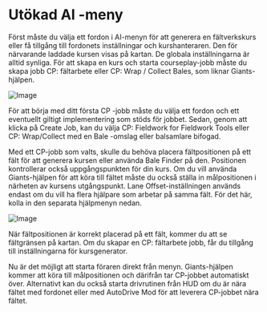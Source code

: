 # Utökad AI -meny


Först måste du välja ett fordon i AI-menyn för att generera en fältverkskurs eller få tillgång till fordonets inställningar och kurshanteraren.
Den för närvarande laddade kursen visas på kartan.
De globala inställningarna är alltid synliga.
För att skapa en kurs och starta courseplay-jobb måste du skapa jobb CP: fältarbete eller CP: Wrap / Collect Bales, som liknar Giants-hjälpen.


![Image](assets/imagesstartjobmenuhelp_0_0_1024_895.png)


För att börja med ditt första CP -jobb måste du välja ett fordon och ett eventuellt giltigt implementering som stöds för jobbet.
Sedan, genom att klicka på Create Job, kan du välja CP: Fieldwork for Fieldwork Tools eller CP: Wrap/Collect
med en Bale -omslag eller balsamlare bifogad.



Med ett CP-jobb som valts, skulle du behöva placera fältpositionen på ett fält för att generera kursen eller använda Bale Finder på den.
Positionen kontrollerar också uppgångspunkten för din kurs.
Om du vill använda Giants-hjälpen för att köra till fältet måste du också ställa in målpositionen i närheten av kursens utgångspunkt.
Lane Offset-inställningen används endast om du vill ha flera hjälpare som arbetar på samma fält. För det här, kolla in den separata hjälpmenyn nedan.


![Image](assets/imagesreadyjobmenuhelp_0_0_765_510.png)


När fältpositionen är korrekt placerad på ett fält, kommer du att se fältgränsen på kartan.
Om du skapar en CP: fältarbete jobb, får du tillgång till inställningarna för kursgenerator.



Nu är det möjligt att starta föraren direkt från menyn. Giants-hjälpen kommer att köra till målpositionen och därifrån tar CP-jobbet automatiskt över.
Alternativt kan du också starta drivrutinen från HUD om du är nära fältet med fordonet eller med AutoDrive Mod för att leverera CP-jobbet nära fältet.


